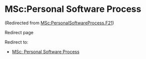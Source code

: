 






MSc:Personal Software Process
=============================



(Redirected from [MSc:PersonalSoftwareProcess.F21](/index.php?title=MSc:PersonalSoftwareProcess.F21&redirect=no "MSc:PersonalSoftwareProcess.F21"))  

Redirect page


Redirect to:

* [MSc: Personal Software Process](/index.php/MSc:_Personal_Software_Process "MSc: Personal Software Process")









